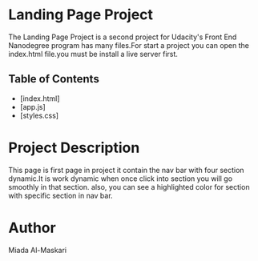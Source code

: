# Landing Page Project

The Landing Page Project is a second project for Udacity's Front End Nanodegree program  has many files.For start a project you can open the index.html file.you must be install a live server first.

## Table of Contents
* [index.html]
* [app.js]
* [styles.css]

<!----------------------- -------------------------->

# Project Description
This page is first page in project it contain the nav bar with four section dynamic.It is work dynamic when once click into section you will go smoothly in that section. also, you can see a highlighted color for section with specific section in nav bar.

# Author
Miada Al-Maskari